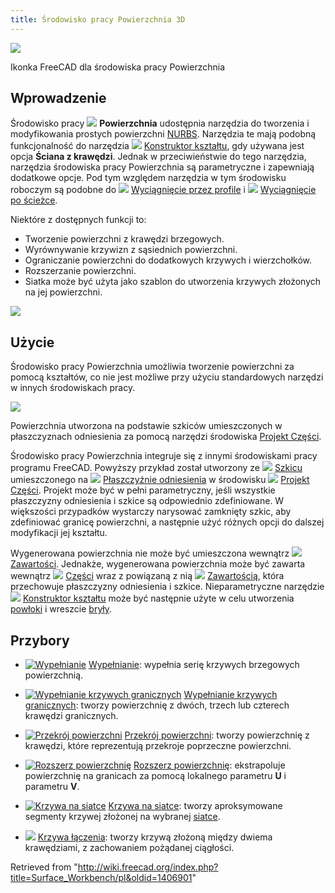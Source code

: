 ```yaml
---
title: Środowisko pracy Powierzchnia 3D
---
```


![](/images/Workbench_Surface.svg)

Ikonka FreeCAD dla środowiska pracy Powierzchnia

## Wprowadzenie

Środowisko pracy ![](/images/Workbench_Surface.svg) **Powierzchnia** udostępnia narzędzia do tworzenia i modyfikowania prostych powierzchni [NURBS](https://en.wikipedia.org/wiki/Non-uniform_rational_B-spline). Narzędzia te mają podobną funkcjonalność do narzędzia ![](/images/Part_Builder.svg) [Konstruktor kształtu](/Part_Builder/pl "Part Builder/pl"), gdy używana jest opcja **Ściana z krawędzi**. Jednak w przeciwieństwie do tego narzędzia, narzędzia środowiska pracy Powierzchnia są parametryczne i zapewniają dodatkowe opcje. Pod tym względem narzędzia w tym środowisku roboczym są podobne do ![](/images/PartDesign_AdditiveLoft.svg) [Wyciągnięcie przez profile](/PartDesign_AdditiveLoft/pl "PartDesign AdditiveLoft/pl") i ![](/images/PartDesign_AdditivePipe.svg) [Wyciągnięcie po ścieżce](/PartDesign_AdditivePipe/pl "PartDesign AdditivePipe/pl").

Niektóre z dostępnych funkcji to:

- Tworzenie powierzchni z krawędzi brzegowych.
- Wyrównywanie krzywizn z sąsiednich powierzchni.
- Ograniczanie powierzchni do dodatkowych krzywych i wierzchołków.
- Rozszerzanie powierzchni.
- Siatka może być użyta jako szablon do utworzenia krzywych złożonych na jej powierzchni.

![](/images/Surface_example.png)

## Użycie

Środowisko pracy Powierzchnia umożliwia tworzenie powierzchni za pomocą kształtów, co nie jest możliwe przy użyciu standardowych narzędzi w innych środowiskach pracy.

![](/images/Toy_Duck.png)

Powierzchnia utworzona na podstawie szkiców umieszczonych w płaszczyznach odniesienia za pomocą narzędzi środowiska [Projekt Części](/PartDesign_Workbench/pl "PartDesign Workbench/pl").

Środowisko pracy Powierzchnia integruje się z innymi środowiskami pracy programu FreeCAD. Powyższy przykład został utworzony ze ![](/images/Sketcher_NewSketch.svg) [Szkicu](/Sketch "Sketch") umieszczonego na ![](/images/PartDesign_Plane.svg) [Płaszczyźnie odniesienia](/PartDesign_Plane/pl "PartDesign Plane/pl") w środowisku ![](/images/Workbench_PartDesign.svg) [Projekt Części](/PartDesign_Workbench/pl "PartDesign Workbench/pl"). Projekt może być w pełni parametryczny, jeśli wszystkie płaszczyzny odniesienia i szkice są odpowiednio zdefiniowane. W większości przypadków wystarczy narysować zamknięty szkic, aby zdefiniować granicę powierzchni, a następnie użyć różnych opcji do dalszej modyfikacji jej kształtu.

Wygenerowana powierzchnia nie może być umieszczona wewnątrz ![](/images/PartDesign_Body.svg) [Zawartości](/PartDesign_Body/pl "PartDesign Body/pl"). Jednakże, wygenerowana powierzchnia może być zawarta wewnątrz ![](/images/Std_Part.svg) [Części](/Std_Part/pl "Std Part/pl") wraz z powiązaną z nią ![](/images/PartDesign_Body.svg) [Zawartością](/PartDesign_Body/pl "PartDesign Body/pl"), która przechowuje płaszczyzny odniesienia i szkice. Nieparametryczne narzędzie ![](/images/Part_Builder.svg) [Konstruktor kształtu](/Part_Builder/pl "Part Builder/pl") może być następnie użyte w celu utworzenia [powłoki](/Glossary#Shell "Glossary") i wreszcie [bryły](/Glossary#Solid "Glossary").

## Przybory

- [![Wypełnianie](/images/Surface_Filling.svg)](/Surface_Filling/pl "Wypełnianie ") [Wypełnianie](/Surface_Filling/pl "Surface Filling/pl"): wypełnia serię krzywych brzegowych powierzchnią.

- [![Wypełnianie krzywych granicznych](/images/Surface_GeomFillSurface.svg)](/Surface_GeomFillSurface/pl "Wypełnianie krzywych granicznych ") [Wypełnianie krzywych granicznych](/Surface_GeomFillSurface/pl "Surface GeomFillSurface/pl"): tworzy powierzchnię z dwóch, trzech lub czterech krawędzi granicznych.

- [![Przekrój powierzchni](/images/Surface_Sections.svg)](/Surface_Sections/pl "Przekrój powierzchni ") [Przekrój powierzchni](/Surface_Sections/pl "Surface Sections/pl"): tworzy powierzchnię z krawędzi, które reprezentują przekroje poprzeczne powierzchni.

- [![Rozszerz powierzchnię](/images/Surface_ExtendFace.svg)](/Surface_ExtendFace/pl "Rozszerz powierzchnię ") [Rozszerz powierzchnię](/Surface_ExtendFace/pl "Surface ExtendFace/pl"): ekstrapoluje powierzchnię na granicach za pomocą lokalnego parametru **U** i parametru **V**.

- [![Krzywa na siatce](/images/Surface_CurveOnMesh.svg)](/Surface_CurveOnMesh/pl "Krzywa na siatce ") [Krzywa na siatce](/Surface_CurveOnMesh/pl "Surface CurveOnMesh/pl"): tworzy aproksymowane segmenty krzywej złożonej na wybranej [siatce](/Mesh_Workbench/pl "Mesh Workbench/pl").

* ![](/images/Surface_BlendCurve.svg) [Krzywa łączenia](/Surface_BlendCurve/pl "Surface BlendCurve/pl"): tworzy krzywą złożoną między dwiema krawędziami, z zachowaniem pożądanej ciągłości.

Retrieved from "<http://wiki.freecad.org/index.php?title=Surface_Workbench/pl&oldid=1406901>"

